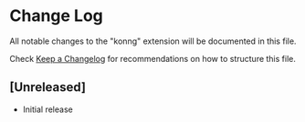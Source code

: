 # Change Log

All notable changes to the "konng" extension will be documented in this file.

Check [Keep a Changelog](http://keepachangelog.com/) for recommendations on how to structure this file.

## [Unreleased]

- Initial release

